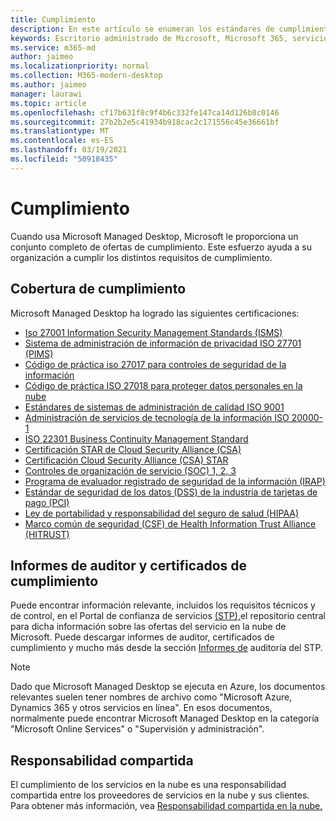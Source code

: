 ```yaml
---
title: Cumplimiento
description: En este artículo se enumeran los estándares de cumplimiento relevantes para Microsoft Managed Desktop.
keywords: Escritorio administrado de Microsoft, Microsoft 365, servicio, documentación
ms.service: m365-md
author: jaimeo
ms.localizationpriority: normal
ms.collection: M365-modern-desktop
ms.author: jaimeo
manager: laurawi
ms.topic: article
ms.openlocfilehash: cf17b631f8c9f4b6c332fe147ca14d126b8c0146
ms.sourcegitcommit: 27b2b2e5c41934b918cac2c171556c45e36661bf
ms.translationtype: MT
ms.contentlocale: es-ES
ms.lasthandoff: 03/19/2021
ms.locfileid: "50918435"
---
```

# <a name="compliance"></a>Cumplimiento

Cuando usa Microsoft Managed Desktop, Microsoft le proporciona un conjunto completo de ofertas de cumplimiento. Este esfuerzo ayuda a su organización a cumplir los distintos requisitos de cumplimiento.

## <a name="compliance-coverage"></a>Cobertura de cumplimiento

Microsoft Managed Desktop ha logrado las siguientes certificaciones:

- [Iso 27001 Information Security Management Standards (ISMS)](/compliance/regulatory/offering-ISO-27001)
- [Sistema de administración de información de privacidad ISO 27701 (PIMS)](/compliance/regulatory/offering-iso-27701)
- [Código de práctica iso 27017 para controles de seguridad de la información](/compliance/regulatory/offering-ISO-27017)
- [Código de práctica ISO 27018 para proteger datos personales en la nube](/compliance/regulatory/offering-ISO-27018)
- [Estándares de sistemas de administración de calidad ISO 9001](/compliance/regulatory/offering-ISO-9001)
- [Administración de servicios de tecnología de la información ISO 20000-1](/compliance/regulatory/offering-ISO-20000-1-2011)
- [ISO 22301 Business Continuity Management Standard](/compliance/regulatory/offering-ISO-22301)
- [Certificación STAR de Cloud Security Alliance (CSA)](/compliance/regulatory/offering-CSA-STAR-Attestation)
- [Certificación Cloud Security Alliance (CSA) STAR](/compliance/regulatory/offering-CSA-Star-Certification)
- [Controles de organización de servicio (SOC) 1, 2, 3](/compliance/regulatory/offering-SOC)
- [Programa de evaluador registrado de seguridad de la información (IRAP)](/compliance/regulatory/offering-ccsl-irap-australia)
- [Estándar de seguridad de los datos (DSS) de la industria de tarjetas de pago (PCI)](/compliance/regulatory/offering-PCI-DSS)
- [Ley de portabilidad y responsabilidad del seguro de salud (HIPAA)](/compliance/regulatory/offering-hipaa-hitech)
- [Marco común de seguridad (CSF) de Health Information Trust Alliance (HITRUST)](/compliance/regulatory/offering-hitrust)


## <a name="auditor-reports-and-compliance-certificates"></a>Informes de auditor y certificados de cumplimiento

Puede encontrar información relevante, incluidos los requisitos técnicos y de control, en el Portal de confianza de servicios [(STP),](https://servicetrust.microsoft.com/)el repositorio central para dicha información sobre las ofertas del servicio en la nube de Microsoft. Puede descargar informes de auditor, certificados de cumplimiento y mucho más desde la sección [Informes de](https://servicetrust.microsoft.com/ViewPage/MSComplianceGuide) auditoría del STP.

> [!NOTE]
> Dado que Microsoft Managed Desktop se ejecuta en Azure, los documentos relevantes suelen tener nombres de archivo como "Microsoft Azure, Dynamics 365 y otros servicios en línea". En esos documentos, normalmente puede encontrar Microsoft Managed Desktop en la categoría "Microsoft Online Services" o "Supervisión y administración".

## <a name="shared-responsibility"></a>Responsabilidad compartida

El cumplimiento de los servicios en la nube es una responsabilidad compartida entre los proveedores de servicios en la nube y sus clientes. Para obtener más información, vea [Responsabilidad compartida en la nube.](/azure/security/fundamentals/shared-responsibility)